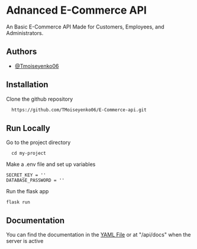 
# Adnanced E-Commerce API

An Basic E-Commerce API Made for Customers, Employees, and Administrators. 


## Authors

- [@Tmoiseyenko06](https://www.github.com/Tmoiseyenko06)


## Installation

Clone the github repository

```bash
  https://github.com/TMoiseyenko06/E-Commerce-api.git
```
    
## Run Locally

Go to the project directory

```
  cd my-project

```
 
Make a .env file and set up variables

```
SECRET_KEY = ''
DATABASE_PASSWORD = ''
```

Run the flask app

```
flask run 
```
## Documentation

You can find the documentation in the [YAML File](./static/swagger.yaml) or at "/api/docs" when the server is active

